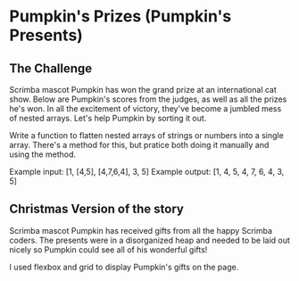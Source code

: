 # Pumpkin's Prizes (Pumpkin's Presents)

## The Challenge

Scrimba mascot Pumpkin has won the grand prize at an international cat show. Below are Pumpkin's scores from the judges, as well as all the prizes he's won. In all the excitement of victory, they've become a jumbled mess of nested arrays. Let's help Pumpkin by sorting it out. 

Write a function to flatten nested arrays of strings or
numbers into a single array. There's a method
for this, but pratice both doing it manually and using the method. 

Example input: [1, [4,5], [4,7,6,4], 3, 5]
Example output: [1, 4, 5, 4, 7, 6, 4, 3, 5]

## Christmas Version of the story 

Scrimba mascot Pumpkin has received gifts from all the happy Scrimba coders. The presents were in a disorganized heap and needed to be laid out nicely so Pumpkin could see all of his wonderful gifts!

I used flexbox and grid to display Pumpkin's gifts on the page.